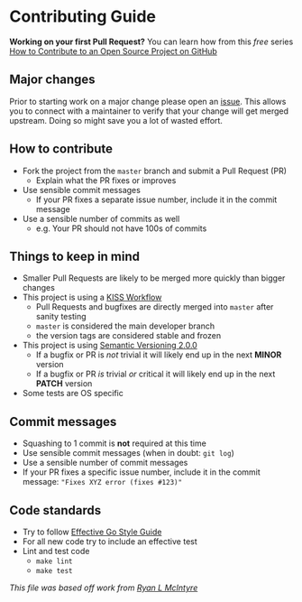 # Contributing Guide

**Working on your first Pull Request?** You can learn how from this *free*
series [How to Contribute to an Open Source Project on GitHub][First PR]

## Major changes

Prior to starting work on a major change please open an [issue][]. This allows
you to connect with a maintainer to verify that your change will get merged
upstream. Doing so might save you a lot of wasted effort.

## How to contribute

* Fork the project from the `master` branch and submit a Pull Request (PR)
  * Explain what the PR fixes or improves
* Use sensible commit messages
  * If your PR fixes a separate issue number, include it in the commit message
* Use a sensible number of commits as well
  * e.g. Your PR should not have 100s of commits

## Things to keep in mind

* Smaller Pull Requests are likely to be merged more quickly than bigger changes
* This project is using a [KISS Workflow][]
  * Pull Requests and bugfixes are directly merged into `master` after sanity testing
  * `master` is considered the main developer branch
  * the version tags are considered stable and frozen
* This project is using [Semantic Versioning 2.0.0](http://semver.org/)
  * If a bugfix or PR is *not* trivial it will likely end up in the next **MINOR** version
  * If a bugfix or PR *is* trivial *or* critical it will likely end up in the next **PATCH** version
* Some tests are OS specific

## Commit messages

* Squashing to 1 commit is **not** required at this time
* Use sensible commit messages (when in doubt: `git log`)
* Use a sensible number of commit messages
* If your PR fixes a specific issue number, include it in the commit message: `"Fixes XYZ error (fixes #123)"`

## Code standards

* Try to follow [Effective Go Style Guide][]
* For all new code try to include an effective test
* Lint and test code
  * `make lint`
  * `make test`

_This file was based off work from [Ryan L McIntyre][contributing_ref]_

<!-- link references -->

[issue]: https://github.com/clburlison/bakeit/issues
[KISS Workflow]: https://en.wikipedia.org/wiki/KISS_principle
[Effective Go Style Guide]: https://en.wikipedia.org/wiki/KISS_principle
[First PR]: https://egghead.io/series/how-to-contribute-to-an-open-source-project-on-github
[contributing_ref]: https://github.com/ryanoasis/nerd-fonts/blob/1.2.0/contributing.md
